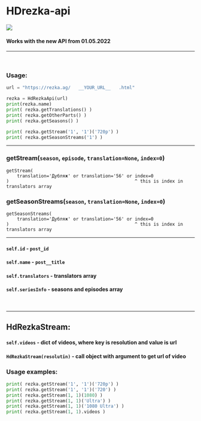 # HDrezka-api

<img src="https://shields.io/badge/version-v2.0-blue">

#### Works with the new API from 01.05.2022

<hr></br>

### Usage:

```python
url = "https://rezka.ag/   __YOUR_URL__   .html"

rezka = HdRezkaApi(url)
print(rezka.name)
print( rezka.getTranslations() )
print( rezka.getOtherParts() )
print( rezka.getSeasons() )

print( rezka.getStream('1', '1')('720p') )
print( rezka.getSeasonStreams('1') )
```

<hr>

### getStream(`season`, `episode`, `translation=None`, `index=0`)
```
getStream(
    translation='Дубляж' or translation='56' or index=0
)                                               ^ this is index in translators array
```
### getSeasonStreams(`season`, `translation=None`, `index=0`)
```
getSeasonStreams(
    translation='Дубляж' or translation='56' or index=0
)                                               ^ this is index in translators array
```
<hr>

#### `self.id` - `post_id`
#### `self.name` - `post__title`
#### `self.translators` - translators array
#### `self.seriesInfo` - seasons and episodes array

<br>
<hr>

## HdRezkaStream:
#### `self.videos` - dict of videos, where key is resolution and value is url
#### `HdRezkaStream(resolutin)` - call object with argument to get url of video

### Usage examples:

```python
print( rezka.getStream('1', '1')('720p') )
print( rezka.getStream('1', '1')('720') )
print( rezka.getStream(1, 1)(1080) )
print( rezka.getStream(1, 1)('Ultra') )
print( rezka.getStream(1, 1)('1080 Ultra') )
print( rezka.getStream(1, 1).videos )
```
